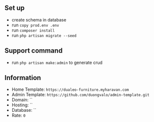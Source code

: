 ## Set up
- create schema in database 
- run `copy prod.env .env`
- run `composer install`
- run `php artisan migrate --seed`

## Support command
- run `php artisan make:admin` to generate crud

## Information
- Home Template: `https://dualeo-furniture.myharavan.com`
- Admin Template: `https://github.com/duongvalo/admin-template.git`
- Domain: ``
- Hosting: ``
- Database: ``
- Rate: `0`
